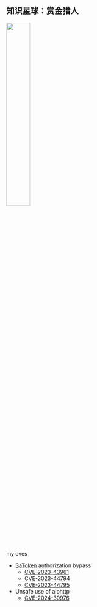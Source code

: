 ## 知识星球：赏金猎人  
<img src=https://github.com/user-attachments/assets/315adff2-382c-4738-913b-6c5f33502b84 width=35% />  


my cves
- [SaToken](https://github.com/dromara/Sa-Token) authorization bypass
  - [CVE-2023-43961](https://github.com/dromara/Sa-Token/issues/511)
  - [CVE-2023-44794](https://github.com/dromara/Sa-Token/issues/515)
  - [CVE-2023-44795](https://github.com/dromara/Sa-Token/issues/519)
- Unsafe use of aiohttp
  - [CVE-2024-30976](https://github.com/ligh7s/smoked-salmon/issues/43)
